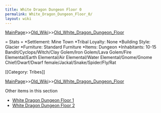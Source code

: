 ```yaml
---
title: White Dragon Dungeon Floor 0
permalink: White_Dragon_Dungeon_Floor_0/
layout: wiki
---
```


[MainPage](/keeperrl_wiki/ "wikilink")>>[Old_Wiki](/keeperrl_wiki/Old_Wiki "wikilink")>>[Old_White_Dragon_Dungeon_Floor](/keeperrl_wiki/Old_White_Dragon_Dungeon_Floor "wikilink")

= Stats =
*Settlement: Mine Town
*Tribal Loyalty: None
*Building Style: Glacier
*Furniture:  Standard Furniture
*Items:  Dungeon 
*Inhabitants: 10-15 Bandit/Cyclops/Witch/Clay Golem/Iron Golem/Lava Golem/Fire Elemental/Earth Elemental/Air Elemental/Water Elemental/Gnome/Gnome Chief/Dwarf/Dwarf female/Jackal/Snake/Spider/Fly/Rat

[[Category: Tribes]]

[MainPage](/keeperrl_wiki/ "wikilink")>>[Old_Wiki](/keeperrl_wiki/Old_Wiki "wikilink")>>[Old_White_Dragon_Dungeon_Floor](/keeperrl_wiki/Old_White_Dragon_Dungeon_Floor "wikilink")

Other items in this section
-    [White Dragon Dungeon Floor 1](/keeperrl_wiki/White_Dragon_Dungeon_Floor_1 "wikilink")
-    [White Dragon Dungeon Floor 2](/keeperrl_wiki/White_Dragon_Dungeon_Floor_2 "wikilink")
